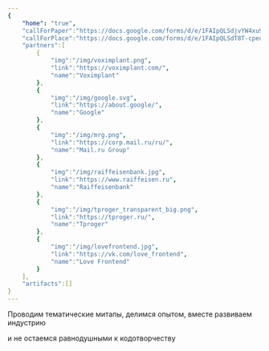 ```yaml
---
{
    "home": "true",
    "callForPaper":"https://docs.google.com/forms/d/e/1FAIpQLSdjvYW4xu9MT-8VRIIPTF5FSzq0ePEQGrH28h0z_xUtcdI9ew/viewform",
    "callForPlace":"https://docs.google.com/forms/d/e/1FAIpQLSdT8T-cpeoFCpTD09OIvpZhtDcS_SPQBi50ZoPWi5BZbhrhfw/viewform",
    "partners":[
        {
            "img":"/img/voximplant.png",
            "link":"https://voximplant.com/",
            "name":"Voximplant"
        },
        {
            "img":"/img/google.svg",
            "link":"https://about.google/",
            "name":"Google"
        },
        {
            "img":"/img/mrg.png",
            "link":"https://corp.mail.ru/ru/",
            "name":"Mail.ru Group"
        },
        {
            "img":"/img/raiffeisenbank.jpg",
            "link":"https://www.raiffeisen.ru",
            "name":"Raiffeisenbank"
        },
        {
            "img":"/img/tproger_transparent_big.png",
            "link":"https://tproger.ru/",
            "name":"Tproger"
        },
        {
            "img":"/img/lovefrontend.jpg",
            "link":"https://vk.com/love_frontend",
            "name":"Love Frontend"
        }
    ],
    "artifacts":[]
}
---
```

Проводим тематические митапы, делимся опытом, вместе развиваем индустрию 

и не остаемся равнодушными к кодотворчеству
 